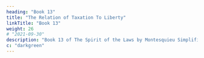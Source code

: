 ```yaml
---
heading: "Book 13"
title: "The Relation of Taxation To Liberty"
linkTitle: "Book 13"
weight: 26
# "2021-09-30"
description: "Book 13 of The Spirit of the Laws by Montesquieu Simplified"
c: "darkgreen"
---
```

